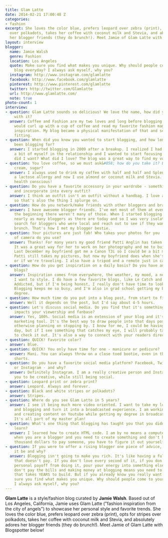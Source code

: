```yaml
---
title: Glam Latte
date: 2014-02-21 17:00:48 Z
categories:
- fashion
excerpt: She loves the color blue, prefers leopard over zebra (print), opts for stripes
  over polkadots, takes her coffee with coconut milk and Stevia, and absolutely adores
  her blogger friends (they do brunch!). Meet Jamie of Glam Latte with Blogspotter.
layout: interview
blogger:
  name: Jamie Walsh
  genre: Fashion
  location: Los Angeles
  quote: Make sure you find what makes you unique. Why should people come to your
    blog everyday? I always ask myself, why you?
  instagram: http://www.instagram.com/glamlatte
  facebook: http://www.facebook.com/glamlatte
  pinterest: http://www.pinterest.com/glamlatte
  twitter: http://twitter.com/Glamlatte
  url: http://www.glamlatte.com/
  note: true
photo-count: 1
interview:
- question: Glam Latte sounds so delicious! We love the name, how did you come up
    with it?
  answer: Coffee and Fashion are my two loves and long before blogging existed, I
    would curl up with a cup of coffee and read my favorite fashion magazines to get
    inspiration. My blog became a physical manifestation of that and so the name seemed
    fitting.
- question: When did you know you wanted to start blogging, and how long have you
    been blogging for?
  answer: I started blogging in 2009 after a breakup. I realized I had lost a bit
    a bit of myself in the relationship and I wanted to start focusing on me. What
    did I want? What did I love? The blog was a great way to find my voice.
- question: You love coffee, so we must ask&#058; how do you take it? Black, milk,
    cream, sugar?
  answer: I always used to drink my coffee with half and half and Splenda, but I developed
    a lactose allergy and now I use almond or coconut milk and Stevia. I'm really
    health conscious!
- question: Do you have a favorite accessory in your wardrobe - something you try
    and incorporate into every outfit?
  answer: I think an outfit isn't an outfit without a handbag. I love a special handbag
    so that's also the thing I splurge on.
- question: How do you network/make friends with other bloggers and brands?
  answer: I have awesome blogger friends. I've met most of them at events, but in
    the beginning there weren't many of those. When I started blogging there weren't
    nearly as many bloggers as there are today and so I was very isolated. I would
    search for bloggers who were local and reach out to see if they wanted to have
    brunch. That's how I met my blogger bestie.
- question: Your pictures are just fab! Who takes your photos for you - and what kind
    of camera do you use?
  answer: Thanks! For many years my good friend Patti Anglin has taken my pictures.
    It was a great way for her to work on her photography and me to build my blog.
    Last December my boyfriend got me a Canon T3i so I could be a bit more independent.
    Patti still takes my pictures, but now my boyfriend does when she's not available
    or if we're traveling. I also have a tripod and a remote just in case.
- question: How do you get inspiration on a daily basis? Do you have any favorite
    blogs?
  answer: Inspiration comes from everywhere, the weather, my mood, a new pair of shoes
    I want to style. I do have a few favorite blogs, like Le Catch and Because I'm
    Addicted, but if I'm being honest, I really don't have time to look at them often.
    Blogging keeps me so busy, and I'm also in grad school getting my broadcast journalism
    degree.
- question: How much time do you put into a blog post, from start to finish?
  answer: Well it depends on the post, but I'd say about 4-5 hours.
- question: Let's discuss social media. Do you find that it's something that really
    impacts your viewership and fanbase?
  answer: Yes, 100%. Social media is an extension of your blog and it's also your
    marketing tool. It's the best way to draw people into that days post if they weren't
    otherwise planning on stopping by. I know for me, I could be having a super busy
    day, but if I see something that catches my eye, I will probably take the time
    to check it out. It's also a way to connect with your readers directly.
- question: QUICK! Favorite color?
  answer: Blue.
- question: QUICK! You only have time for one - manicure or pedicure?
  answer: Mani. You can always throw on a close toed bootie, even in the summer with
    shorts.
- question: Do you have a favorite social media platform? Facebook, Twitter, Pinterest,
    or Instagram - and why?
  answer: Definitely Instagram. I am a really creative person and Instagram allows
    you to be creative, while still being social.
- question: Leopard print or zebra print?
  answer: Leopard. Always and forever.
- question: Black and white stripes or polkadots?
  answer: Stripes.
- question: Where do you see Glam Latte in 5 years?
  answer: I see it being much more video oriented. I want to take my love for fashion
    and blogging and turn it into a broadcasted experience. I am working on that slowly
    and creating content on Youtube while getting my degree in broadcast journalism.
    It's all part of my master plan!
- question: What's one thing that blogging has taught you that you didn't expect to
    learn?
  answer: I learned how to create HTML code. I am by no means a computer nerd, but
    when you are a blogger and you need to create something and don't have several
    thousand dollars to pay someone, you have to figure it out yourself.
- question: If you were to offer a rising blogger one piece of advice, what would
    it be and why?
  answer: Blogging isn't going to make you rich. It's like having a full time job
    that doesn't pay. If you don't love every second of it, if you don't get some
    personal payoff from doing it, pour your energy into something else. Free clothes
    don't pay the bills and making money at blogging means you need to have a following
    that takes YEARS to build. But if you already know you really want to do it, make
    sure you find what makes you unique. Why should people come to your blog everyday?
    I always ask myself, why you?
---
```


**Glam Latte** is a style/fashion blog curated by **Jamie Walsh**. Based out of Los Angeles, California, Jamie uses Glam Latte ("fashion inspiration from the city of angels") to showcase her personal style and favorite trends. She loves the color blue, prefers leopard over zebra (print), opts for stripes over polkadots, takes her coffee with coconut milk and Stevia, and absolutely adores her blogger friends (they do brunch!). Meet Jamie of Glam Latte with Blogspotter below!
